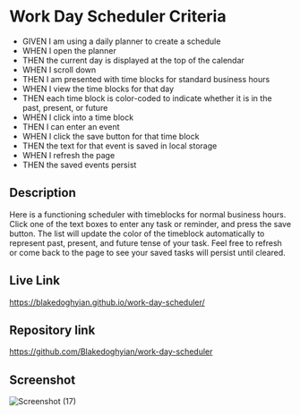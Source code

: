# Work Day Scheduler Criteria

* GIVEN I am using a daily planner to create a schedule
* WHEN I open the planner
* THEN the current day is displayed at the top of the calendar
* WHEN I scroll down
* THEN I am presented with time blocks for standard business hours
* WHEN I view the time blocks for that day
* THEN each time block is color-coded to indicate whether it is in the past, present, or future
* WHEN I click into a time block
* THEN I can enter an event
* WHEN I click the save button for that time block
* THEN the text for that event is saved in local storage
* WHEN I refresh the page
* THEN the saved events persist

## Description

Here is a functioning scheduler with timeblocks for normal business hours. Click one of the text boxes to enter any task or reminder, and press the save button. The list will update the color of the timeblock automatically to represent past, present, and future tense of your task. Feel free to refresh or come back to the page to see your saved tasks will persist until cleared.

## Live Link

https://blakedoghyian.github.io/work-day-scheduler/

## Repository link

https://github.com/Blakedoghyian/work-day-scheduler


## Screenshot


![Screenshot (17)](https://user-images.githubusercontent.com/91994720/142807201-aaf7a20b-2723-4d36-bfbd-816d98f5cb69.png)






